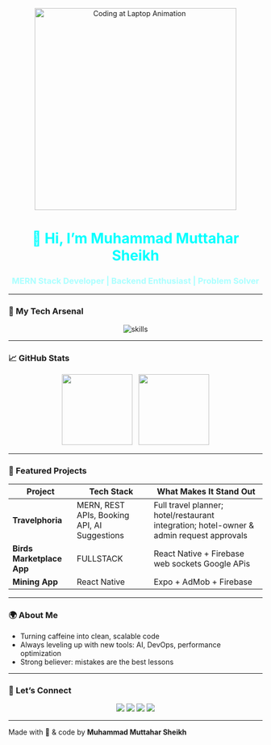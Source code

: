 <p align="center">
  <img src="[https://media.giphy.com/media/3oEjI6SIIHBdRxXI40/giphy.gif](https://i.pinimg.com/originals/90/70/32/9070324cdfc07c68d60eed0c39e77573.gif)" width="400" alt="Coding at Laptop Animation"/>
</p>

<h1 align="center" style="color:#00ffff">👋 Hi, I’m Muhammad Muttahar Sheikh</h1>
<h3 align="center" style="color:#aaffff">MERN Stack Developer | Backend Enthusiast | Problem Solver</h3>

---

### 🧰 My Tech Arsenal
<p align="center">
  <img src="https://skillicons.dev/icons?i=html,css,js,ts,react,next,nodejs,express,mongodb,docker,git,github,redux" alt="skills" />
</p>

---

### 📈 GitHub Stats  
<p align="center">
  <img src="https://github-readme-stats.vercel.app/api?username=muttahar123&show_icons=true&theme=dark&bg_color=0d1117" height="140"/>
  &nbsp;
  <img src="https://github-readme-streak-stats.herokuapp.com/?user=muttahar123&theme=dark" height="140"/>
</p>

---

### 🚀 Featured Projects  

| Project | Tech Stack | What Makes It Stand Out |
|---------|------------|--------------------------|
| **Travelphoria** | MERN, REST APIs, Booking API, AI Suggestions | Full travel planner; hotel/restaurant integration; hotel-owner & admin request approvals |
| **Birds Marketplace App** | FULLSTACK | React Native + Firebase web sockets Google APis  |
| **Mining App** | React Native | Expo + AdMob + Firebase |

---

### 🌍 About Me  

- Turning caffeine into clean, scalable code  
- Always leveling up with new tools: AI, DevOps, performance optimization  
- Strong believer: mistakes are the best lessons  

---

### 🤝 Let’s Connect  

<p align="center">
  <a href="https://twitter.com/muttahar_sheikh"><img src="https://img.shields.io/badge/Twitter-1DA1F2?style=for-the-badge&logo=twitter&logoColor=white"/></a>
  <a href="https://linkedin.com/in/muttahar123"><img src="https://img.shields.io/badge/LinkedIn-0077B5?style=for-the-badge&logo=linkedin&logoColor=white"/></a>
  <a href="mailto:itxmuttahar@gmail.com"><img src="https://img.shields.io/badge/Email-D14836?style=for-the-badge&logo=gmail&logoColor=white"/></a>
  <a href="https://github.com/muttahar123"><img src="https://img.shields.io/badge/GitHub-181717?style=for-the-badge&logo=github&logoColor=white"/></a>
</p>

---

Made with 🖤 & code by **Muhammad Muttahar Sheikh**
